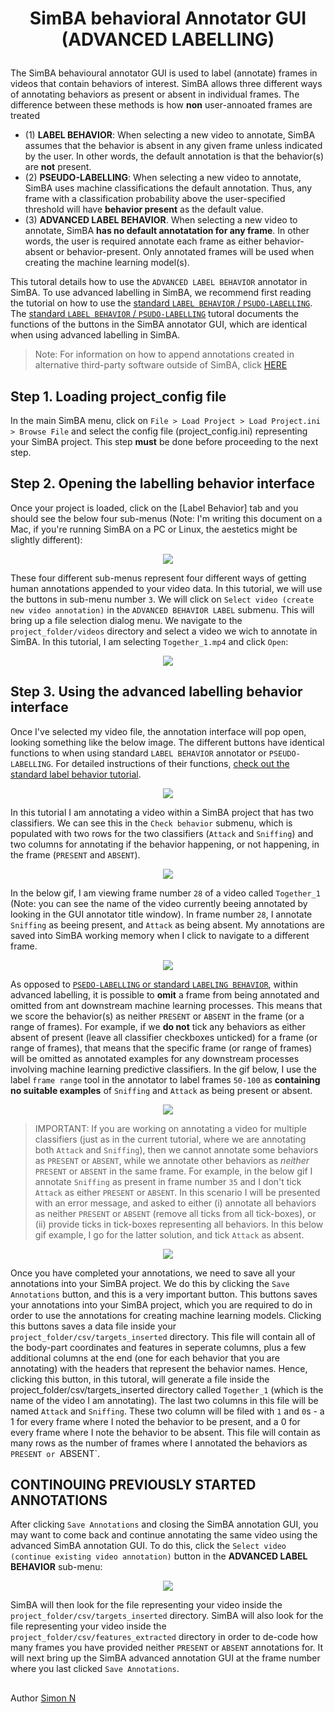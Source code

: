 # <p align="center"> SimBA behavioral Annotator GUI (ADVANCED LABELLING) </p>


The SimBA behavioural annotator GUI is used to label (annotate) frames in videos that contain behaviors of interest. SimBA allows three different ways of annotating behaviors as present or absent in individual frames. The  difference between these methods is how **non** user-annoated frames are treated

* (1) **LABEL BEHAVIOR**: When selecting a new video to annotate, SimBA assumes that the behavior is absent in any given frame unless indicated by the user. In other words, the default annotation is that the behavior(s) are **not** present. 
* (2) **PSEUDO-LABELLING**: When selecting a new video to annotate, SimBA uses machine classifications the default annotation. Thus, any frame with a classification probability above the user-specified threshold will have **behavior present** as the default value.  
* (3) **ADVANCED LABEL BEHAVIOR**. When selecting a new video to annotate, SimBA **has no default annotatation for any frame**. In other words, the user is required annotate each frame as either behavior-absent or behavior-present. Only annotated frames will be used when creating the machine learning model(s). 

This tutoral details how to use the `ADVANCED LABEL BEHAVIOR` annotator in SimBA. To use advanced labelling in SimBA, we recommend first reading the tutorial on how to use the [standard `LABEL BEHAVIOR` / `PSUDO-LABELLING`](https://github.com/sgoldenlab/simba/edit/master/docs/label_behavior.md). The [standard `LABEL BEHAVIOR` / `PSUDO-LABELLING`](https://github.com/sgoldenlab/simba/edit/master/docs/label_behavior.md) tutoral documents the functions of the buttons in the SimBA annotator GUI, which are identical when using advanced labelling in SimBA. 

> Note: For information on how to append annotations created in alternative third-party software outside of SimBA, click [HERE](https://github.com/sgoldenlab/simba/blob/master/docs/third_party_annot.md)

## Step 1. Loading project_config file 
In the main SimBA menu, click on `File > Load Project > Load Project.ini > Browse File` and select the config file (project_config.ini) representing your SimBA project. This step **must** be done before proceeding to the next step.

## Step 2. Opening the labelling behavior interface

Once your project is loaded, click on the [Label Behavior] tab and you should see the below four sub-menus (Note: I'm writing this document on a Mac, if you're running SimBA on a PC or Linux, the aestetics might be slightly different): 
<p align="center">
<img src="https://github.com/sgoldenlab/simba/blob/master/images/annotator_0.png" />
</p>

These four different sub-menus represent four different ways of getting human annotations appended to your video data. In this tutorial, we will use the buttons in sub-menu number `3`. We will click on `Select video (create new video annotation)` in the `ADVANCED BEHAVIOR LABEL` submenu. This will bring up a file selection dialog menu. We navigate to the `project_folder/videos` directory and select a video we wich to annotate in SimBA. In this tutorial, I am selecting `Together_1.mp4` and click `Open`:

<p align="center">
<img src="https://github.com/sgoldenlab/simba/blob/master/images/annotator_10.png" />
</p>


## Step 3. Using the advanced labelling behavior interface

Once I've selected my video file, the annotation interface will pop open, looking something like the below image. The different buttons have identical functions to when using standard `LABEL BEHAVIOR` annotator or `PSEUDO-LABELLING`. For detailed instructions of their functions, [check out the standard label behavior tutorial](https://github.com/sgoldenlab/simba/edit/master/docs/label_behavior.md).

<p align="center">
<img src="https://github.com/sgoldenlab/simba/blob/master/images/annotator_adv_1.png" />
</p>

In this tutorial I am annotating a video within a SimBA project that has two classifiers. We can see this in the `Check behavior` submenu, which is populated with two rows for the two classifiers (`Attack` and `Sniffing`) and two columns for annotating if the behavior happening, or not happening, in the frame (`PRESENT` and `ABSENT`). 

<p align="center">
<img src="https://github.com/sgoldenlab/simba/blob/master/images/annotator_adv_2.png" />
</p>

In the below gif, I am viewing frame number `28` of a video called `Together_1` (Note: you can see the name of the video currently beeing annotated by looking in the GUI annotator title window). In frame number `28`, I annotate `Sniffing` as beeing present, and `Attack` as being absent. My annotations are saved into SimBA working memory when I click to navigate to a different frame.

<p align="center">
<img src="https://github.com/sgoldenlab/simba/blob/master/images/advanced_annotator_6_fast.gif" />
</p>

As opposed to [`PSEDO-LABELLING` or standard `LABELING BEHAVIOR`](https://github.com/sgoldenlab/simba/edit/master/docs/label_behavior.md), within advanced labelling, it is possible to **omit** a frame from being annotated and omitted from ant downstream machine learning processes. This means that we score the behavior(s) as neither `PRESENT` or `ABSENT` in the frame (or a range of frames). For example, if we **do not** tick any behaviors as either absent of present (leave all classifier checkboxes unticked) for a frame (or range of frames), that means that the specific frame (or range of frames) will be omitted as annotated examples for any downstream processes involving  machine learning predictive classifiers. In the gif below, I use the label `frame range` tool in the annotator to label frames `50-100` as **containing no suitable examples** of `Sniffing` and `Attack` as being present or absent. 

<p align="center">
<img src="https://github.com/sgoldenlab/simba/blob/master/images/advanced_annotator_7_fast.gif" />
</p>


> IMPORTANT: If you are working on annotating a video for multiple classifiers (just as in the current tutorial, where we are annotating both `Attack` and `Sniffing`), then we cannot annotate some behaviors as `PRESENT` or `ABSENT`, while we annotate other behaviors as *neither* `PRESENT` or `ABSENT` in the same frame. For example,  in the below gif I annotate `Sniffing` as present in frame number `35` and I don't tick `Attack` as either `PRESENT` or `ABSENT`. In this scenario I will be presented with an error message, and asked to either (i) annotate all behaviors as neither `PRESENT` or `ABSENT` (remove all ticks from all tick-boxes), or (ii) provide ticks in tick-boxes representing all behaviors. In this below gif example, I go for the latter solution, and tick `Attack` as absent. 


<p align="center">
<img src="https://github.com/sgoldenlab/simba/blob/master/images/advanced_annotator_8_fast.gif" />
</p>

Once you have completed your annotations, we need to save all your annotations into your SimBA project. We do this by clicking the `Save Annotations` button, and this is a very important button. This buttons saves your annotations into your SimBA project, which you are required to do in order to use the annotations for creating machine learning models. Clicking this buttons saves a data file inside your `project_folder/csv/targets_inserted` directory. This file will contain all of the body-part coordinates and features in seperate columns, plus a few additional columns at the end (one for each behavior that you are annotating) with the headers that represent the behavior names. Hence, clicking this button, in this tutoral, will generate a file inside the project_folder/csv/targets_inserted directory called `Together_1` (which is the name of the video I am annotating). The last two columns in this file will be named `Attack` and `Sniffing`. These two column will be filed with `1` and `0`s - a 1 for every frame where I noted the behavior to be present, and a 0 for every frame where I note the behavior to be absent. This file will contain as many rows as the number of frames where I annotated the behaviors as `PRESENT or `ABSENT`. 

## CONTINOUING PREVIOUSLY STARTED ANNOTATIONS

After clicking `Save Annotations` and closing the SimBA annotation GUI, you may want to come back and continue annotating the same video using the advanced SimBA annotation GUI. To do this, click the `Select video (continue existing video annotation)` button in the **ADVANCED LABEL BEHAVIOR** sub-menu:

<p align="center">
<img src="https://github.com/sgoldenlab/simba/blob/master/images/advanced_annotator_9.png" />
</p>

SimBA will then look for the file representing your video inside the `project_folder/csv/targets_inserted` directory. SimBA will also look for the file representing your video inside the `project_folder/csv/features_extracted` directory in order to de-code how many frames you have provided neither `PRESENT` or `ABSENT` annotations for. It will next bring up the SimBA advanced annotation GUI at the frame number where you last clicked `Save Annotations`. 



##
Author [Simon N](https://github.com/sronilsson)















